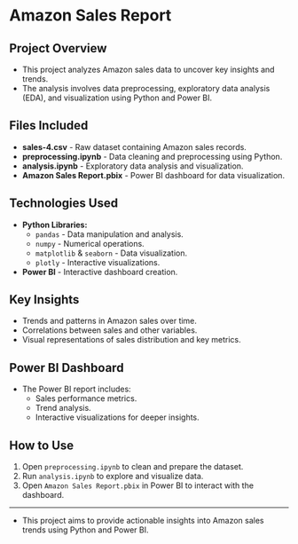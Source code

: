 # Amazon Sales Report

## Project Overview

- This project analyzes Amazon sales data to uncover key insights and trends.
- The analysis involves data preprocessing, exploratory data analysis (EDA), and visualization using Python and Power BI.

## Files Included

- **sales-4.csv** - Raw dataset containing Amazon sales records.
- **preprocessing.ipynb** - Data cleaning and preprocessing using Python.
- **analysis.ipynb** - Exploratory data analysis and visualization.
- **Amazon Sales Report.pbix** - Power BI dashboard for data visualization.

## Technologies Used

- **Python Libraries:**
  - `pandas` - Data manipulation and analysis.
  - `numpy` - Numerical operations.
  - `matplotlib` & `seaborn` - Data visualization.
  - `plotly` - Interactive visualizations.
- **Power BI** - Interactive dashboard creation.

## Key Insights

- Trends and patterns in Amazon sales over time.
- Correlations between sales and other variables.
- Visual representations of sales distribution and key metrics.

## Power BI Dashboard

- The Power BI report includes:
  - Sales performance metrics.
  - Trend analysis.
  - Interactive visualizations for deeper insights.

## How to Use

1. Open `preprocessing.ipynb` to clean and prepare the dataset.
2. Run `analysis.ipynb` to explore and visualize data.
3. Open `Amazon Sales Report.pbix` in Power BI to interact with the dashboard.


---

- This project aims to provide actionable insights into Amazon sales trends using Python and Power BI.

